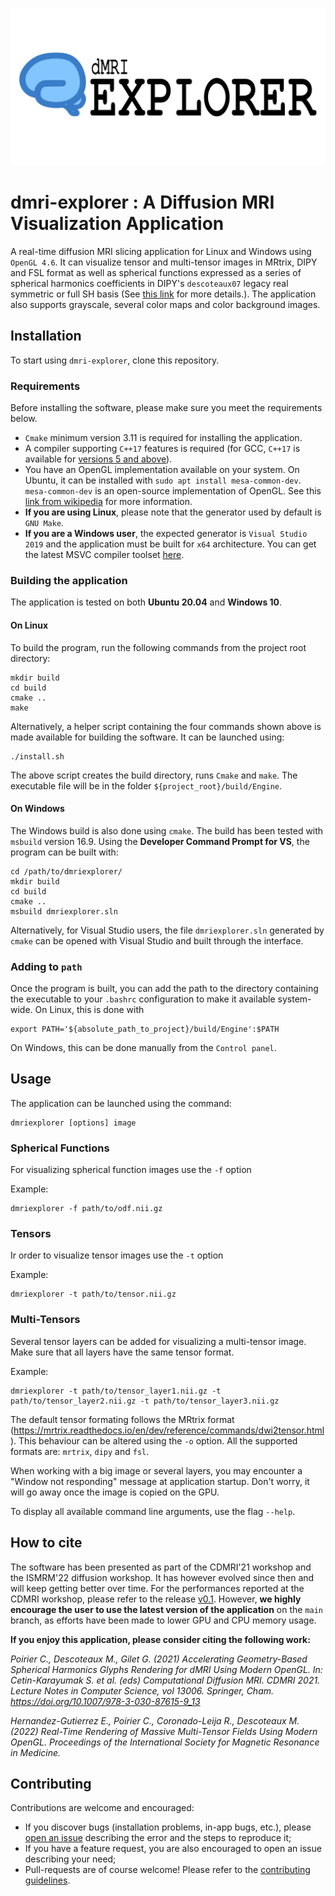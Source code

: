 ![Banner logo](banner-logo.png)
# dmri-explorer : A Diffusion MRI Visualization Application
A real-time diffusion MRI slicing application for Linux and Windows using `OpenGL 4.6`. It can visualize tensor and multi-tensor images in MRtrix, DIPY and FSL format as well as spherical functions expressed as a series of spherical harmonics coefficients in DIPY's `descoteaux07` legacy real symmetric or full SH basis (See [this link](https://dipy.org/documentation/1.4.1./theory/sh_basis/) for more details.). The application also supports grayscale, several color maps and color background images.


## Installation

To start using `dmri-explorer`, clone this repository.

### Requirements

Before installing the software, please make sure you meet the requirements below.

* `Cmake` minimum version 3.11 is required for installing the application.
* A compiler supporting `C++17` features is required (for GCC, `C++17` is available for [versions 5 and above](https://gcc.gnu.org/projects/cxx-status.html#cxx17)).
* You have an OpenGL implementation available on your system. On Ubuntu, it can be installed with `sudo apt install mesa-common-dev`. `mesa-common-dev` is an open-source implementation of OpenGL. See this [link from wikipedia](https://en.wikipedia.org/wiki/OpenGL#Implementations) for more information.
* **If you are using Linux**, please note that the generator used by default is `GNU Make`.
* **If you are a Windows user**, the expected generator is `Visual Studio 2019` and the application must be built for `x64` architecture. You can get the latest MSVC compiler toolset [here](https://visualstudio.microsoft.com/downloads/#build-tools-for-visual-studio-2022).

### Building the application
The application is tested on both **Ubuntu 20.04** and **Windows 10**.

#### On Linux
To build the program, run the following commands from the project root directory:
```
mkdir build
cd build
cmake ..
make
```

Alternatively, a helper script containing the four commands shown above is made available for building the software. It can be launched using: 
```
./install.sh
```
The above script creates the build directory, runs `Cmake` and `make`. The executable file will be in the folder `${project_root}/build/Engine`.

#### On Windows
The Windows build is also done using `cmake`. The build has been tested with `msbuild` version 16.9. Using the **Developer Command Prompt for VS**, the program can be built with:
```
cd /path/to/dmriexplorer/
mkdir build
cd build
cmake ..
msbuild dmriexplorer.sln
```

Alternatively, for Visual Studio users, the file `dmriexplorer.sln` generated by `cmake` can be opened with Visual Studio and built through the interface.

### Adding to `path`
Once the program is built, you can add the path to the directory containing the executable to your `.bashrc` configuration to make it available system-wide. On Linux, this is done with

```
export PATH='${absolute_path_to_project}/build/Engine':$PATH
```

On Windows, this can be done manually from the `Control panel`.

## Usage
The application can be launched using the command:

```
dmriexplorer [options] image
```

### Spherical Functions
For visualizing spherical function images use the `-f` option

Example:
```
dmriexplorer -f path/to/odf.nii.gz
```

### Tensors
Ir order to visualize tensor images use the `-t` option

Example:
```
dmriexplorer -t path/to/tensor.nii.gz
```

### Multi-Tensors
Several tensor layers can be added for visualizing a multi-tensor image. Make sure that all layers have the same tensor format.

Example:
```
dmriexplorer -t path/to/tensor_layer1.nii.gz -t path/to/tensor_layer2.nii.gz -t path/to/tensor_layer3.nii.gz
```

The default tensor formating follows the MRtrix format (https://mrtrix.readthedocs.io/en/dev/reference/commands/dwi2tensor.html).
This behaviour can be altered using the `-o` option. All the supported formats are: `mrtrix`, `dipy` and `fsl`.

When working with a big image or several layers, you may encounter a "Window not responding" message at application startup. Don't worry, it will go away once the image is copied on the GPU.

To display all available command line arguments, use the flag `--help`.

## How to cite

The software has been presented as part of the CDMRI'21 workshop and the ISMRM'22 diffusion workshop. It has however evolved since then and will keep getting better over time. For the performances reported at the CDMRI workshop, please refer to the release [v0.1](https://github.com/scilus/dmri-explorer/releases/tag/v0.1). However, **we highly encourage the user to use the latest version of the application** on the `main` branch, as efforts have been made to lower GPU and CPU memory usage.

**If you enjoy this application, please consider citing the following work:**

*Poirier C., Descoteaux M., Gilet G. (2021) Accelerating Geometry-Based Spherical Harmonics Glyphs Rendering for dMRI Using Modern OpenGL. In: Cetin-Karayumak S. et al. (eds) Computational Diffusion MRI. CDMRI 2021. Lecture Notes in Computer Science, vol 13006. Springer, Cham. https://doi.org/10.1007/978-3-030-87615-9_13*


*Hernandez-Gutierrez E., Poirier C., Coronado-Leija R., Descoteaux M. (2022) Real-Time Rendering of Massive Multi-Tensor Fields Using Modern OpenGL. Proceedings of the International Society for Magnetic Resonance in Medicine.*

## Contributing
Contributions are welcome and encouraged:
* If you discover bugs (installation problems, in-app bugs, etc.), please [open an issue](https://github.com/scilus/dmri-explorer/issues) describing the error and the steps to reproduce it;
* If you have a feature request, you are also encouraged to open an issue describing your need;
* Pull-requests are of course welcome! Please refer to the [contributing guidelines](https://github.com/scilus/dmri-explorer/blob/main/contributing.md).
